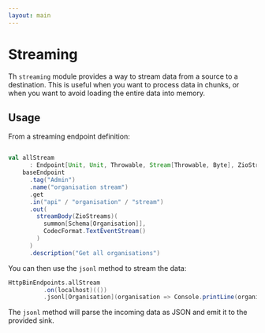 ```yaml
---
layout: main
---
```


# Streaming

Th `streaming` module provides a way to stream data from a source to a destination. This is useful when you want to process data in chunks, or when you want to avoid loading the entire data into memory.

## Usage

From a streaming endpoint definition:

```scala sc:nocompile

val allStream
      : Endpoint[Unit, Unit, Throwable, Stream[Throwable, Byte], ZioStreams] =
    baseEndpoint
      .tag("Admin")
      .name("organisation stream")
      .get
      .in("api" / "organisation" / "stream")
      .out(
        streamBody(ZioStreams)(
          summon[Schema[Organisation]],
          CodecFormat.TextEventStream()
        )
      )
      .description("Get all organisations")
```

You can then use the `jsonl` method to stream the data:

```scala sc:nocompile
HttpBinEndpoints.allStream
          .on(localhost)(())
          .jsonl[Organisation](organisation => Console.printLine(organisation))
```

The `jsonl` method will parse the incoming data as JSON and emit it to the provided sink.